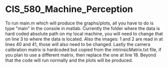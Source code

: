 # CIS_580_Machine_Perception

To run main.m which will produce the graphs/plots, all you have to do is type "main" in the console in matlab. Currently the folder where the data is hard coded absolute path on my local machine, you will need to change that on line 3 to where the data is located. Also the images: 1 and 2 are read in at lines 40 and 41, those will also need to be changed. Lastly the camera calibration matrix is hardcoded but copied from the intrinsicMatrix.txt file, if you plan to use a different matrix, then replace the one at line 18. Beyond that the code will run normally and the plots will be produced.